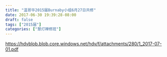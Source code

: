 ```yaml
---
title: "温哥华2015届Burnaby小组6月27日共修"
date: 2017-06-30 19:39:28-08:00
draft: false
tags: ["2015届"]
categories: ["慧灯禅修班"]
---
```

https://hdvblob.blob.core.windows.net/hdv/f/attachments/280/1_2017-07-01.pdf
